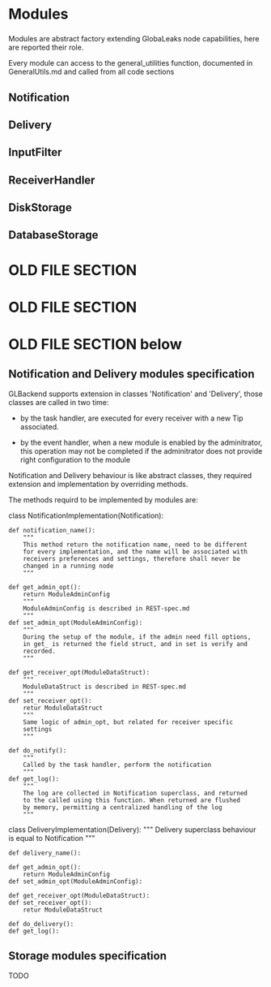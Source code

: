 # Modules

###

Modules are abstract factory extending GlobaLeaks node capabilities, here are
reported their role.

Every module can access to the general_utilities function, documented in
GeneralUtils.md and called from all code sections

## Notification

## Delivery

## InputFilter

## ReceiverHandler

## DiskStorage

## DatabaseStorage



# OLD FILE SECTION
# OLD FILE SECTION
# OLD FILE SECTION below

## Notification and Delivery modules specification

GLBackend supports extension in classes 'Notification' and 'Delivery', 
those classes are called in two time:

  * by the task handler, are executed for every receiver with a new Tip associated.

  * by the event handler, when a new module is enabled by the adminitrator,
    this operation may not be completed if the adminitrator does not provide
    right configuration to the module

Notification and Delivery behaviour is like abstract classes, they
required extension and implementation by overriding methods.

The methods requird to be implemented by modules are:

class NotificationImplementation(Notification):

    def notification_name():
        """
        This method return the notification name, need to be different
        for every implementation, and the name will be associated with
        receivers preferences and settings, therefore shall never be
        changed in a running node
        """

    def get_admin_opt():
        return ModuleAdminConfig
        """
        ModuleAdminConfig is described in REST-spec.md
        """
    def set_admin_opt(ModuleAdminConfig):
        """
        During the setup of the module, if the admin need fill options,
        in get_ is returned the field struct, and in set is verify and
        recorded.
        """

    def get_receiver_opt(ModuleDataStruct):
        """
        ModuleDataStruct is described in REST-spec.md
        """
    def set_receiver_opt():
        retur ModuleDataStruct
        """
        Same logic of admin_opt, but related for receiver specific 
        settings
        """

    def do_notify():
        """
        Called by the task handler, perform the notification
        """
    def get_log():
        """
        The log are collected in Notification superclass, and returned 
        to the called using this function. When returned are flushed 
        by memory, permitting a centralized handling of the log
        """

class DeliveryImplementation(Delivery):
    """
    Delivery superclass behaviour is equal to Notification
    """

    def delivery_name():

    def get_admin_opt():
        return ModuleAdminConfig
    def set_admin_opt(ModuleAdminConfig):

    def get_receiver_opt(ModuleDataStruct):
    def set_receiver_opt():
        retur ModuleDataStruct

    def do_delivery():
    def get_log():

## Storage modules specification

TODO
